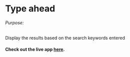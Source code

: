 # Type ahead

###### Purpose:
   Display the results based on the search keywords entered

#### Check out the live app [here](https://shyam-brs.github.io/type-ahead-Project/).
